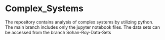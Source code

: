 # Complex_Systems
The repository contains analysis of complex systems by utilizing python. 
The main branch includes only the jupyter notebook files.
The data sets can be accessed from the branch Sohan-Roy-Data-Sets
